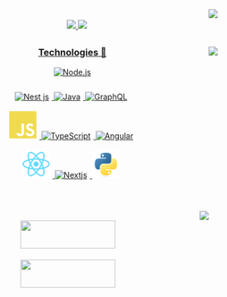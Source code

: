 <div align="right">
  <img width="700em" src="https://github.com/user-attachments/assets/5a5855fd-458a-4d34-9402-ec3d3d3cea37"/>
</div>
<div align="center">
  <a href="https://github.com/nanasaria">
  <img height="200em" src="https://github-readme-stats.vercel.app/api?username=nanasaria&show_icons=true&theme=bear&bg_color=00000000&title_color=FF1968&icon_color=FF1968&border_color=FF1968&include_all_commits=true&count_private=true"/>
  <img height="200em" src="https://github-readme-stats.vercel.app/api/top-langs/?username=nanasaria&layout=compact&langs_count=7&theme=bear&bg_color=00000000&title_color=FF1968&border_color=E01B63"/>
</div>

##

<p align="center">
  <img height="300em" align="right" src="https://media4.giphy.com/media/v1.Y2lkPTc5MGI3NjExdXpnNTU0MHAxMTdyOHZxbHJmZW1nN3NlYXk2aWlweDA2aGttcTJyYyZlcD12MV9pbnRlcm5hbF9naWZfYnlfaWQmY3Q9Zw/dApH4MpZMvhbMeQlDT/giphy.gif"/>
</p>
<div align="center" style="margin-bottom:"10px";">
  <h3>Technologies 🌹</h3>
  <div align="center" style="margin-bottom: 10px;">
  <img alt="Node.js" height="47" style="margin: 0 45px;" src="https://user-images.githubusercontent.com/85569222/218597645-5c340056-21c5-4650-9dbb-df7fac055b67.png" />
</div>
</br>
<div align="center">
  <img alt="Nest js" height="50" style="margin-right: 5px;" src="https://github.com/user-attachments/assets/d7734c32-d83e-4714-abdb-b6bad2b38867" />
  <img alt="Java" height="50" style="margin-right: 5px;" src="https://cdn-icons-png.flaticon.com/512/226/226777.png" />
  <img alt="GraphQL" height="50" style="margin-right: 5px;" src="https://upload.wikimedia.org/wikipedia/commons/thumb/1/17/GraphQL_Logo.svg/2048px-GraphQL_Logo.svg.png" />
</div>
  </br>
  <img alt="JavaScript" height="50" style="margin-right: 5px;" src="https://raw.githubusercontent.com/devicons/devicon/master/icons/javascript/javascript-plain.svg" />
  <img alt="TypeScript" height="50" style="margin-right: 5px;" src="https://bognarjunior.files.wordpress.com/2018/09/typescript.png" />
  <img alt="Angular" height="50" style="margin-right: 5px;" src="https://angular.jp/assets/images/press-kit/angular_icon_gradient.gif" />
</div>
</br>
<div align="center" style="margin-bottom: 10px;">
  <img alt="React" height="50" style="margin-right: 5px;" src="https://raw.githubusercontent.com/devicons/devicon/master/icons/react/react-original.svg" />
  <img alt="Nextjs" height="50" style="margin-right: 5px;" src="https://img.icons8.com/fluent-systems-filled/200/FFFFFF/nextjs.png" />
  <img alt="Python" height="50" style="margin-right: 5px;" src="https://raw.githubusercontent.com/devicons/devicon/master/icons/python/python-original.svg" />
</div>
</br>

##
 
<div> 
  <img align="right" height="300em" src="https://media0.giphy.com/media/v1.Y2lkPTc5MGI3NjExc2NsMXR0emRxajI2bTNlcXA3czd4NzdldXR5NnN2eXJvYTE4ZmswdSZlcD12MV9pbnRlcm5hbF9naWZfYnlfaWQmY3Q9Zw/JThrOPi3Iy6pxYMPMP/giphy.gif"/>
  </br>
  <div align="center">
    <a href = "mailto:nayaranasariasoares@gmail.com"><img height="50em" width="170em" src="https://img.shields.io/badge/Gmail-F91867?style=for-the-badge&logo=gmail&logoColor=BFB493&labelColor=F91867&color=F91867" target="_blank"></a>
  </br>
  </br>
  <a href="https://www.linkedin.com/in/nayaranasaria" target="_blank"><img height="50em" width="170em" src="https://img.shields.io/badge/LinkedIn-F91867?style=for-the-badge&logo=linkedin&logoColor=BFB493&labelColor=F91867&color=F91867" target="_blank"></a> 
  </div>
</div>



